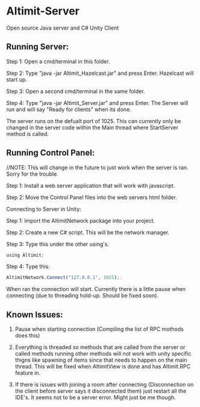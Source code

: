 # Altimit-Server
Open source Java server and C# Unity Client

Running Server:
---
Step 1: Open a cmd/terminal in this folder.

Step 2: Type "java -jar Altimit_Hazelcast.jar" and press Enter. Hazelcast will start up.

Step 3: Open a second cmd/terminal in the same folder.

Step 4: Type "java -jar Altimit_Server.jar" and press Enter. The Server will run and will say "Ready for clients" when its done.


The server runs on the defualt port of 1025. This can currently only be changed in the server code within the Main thread where StartServer method is called.


Running Control Panel:
---
//NOTE: This will change in the future to just work when the server is ran. Sorry for the trouble.

Step 1: Install a web server application that will work with javascript.

Step 2: Move the Control Panel files into the web servers html folder.


Connecting to Server in Unity:

Step 1: Import the AltimitNetwork package into your project.

Step 2: Create a new C# script. This will be the network manager.

Step 3: Type this under the other using's.
```javascript 
using Altimit; 
``` 

Step 4: Type this:
```javascript 
AltimitNetwork.Connect("127.0.0.1", 1025);. 
``` 
When ran the connection will start. Currently there is a little pause when connecting (due to threading hold-up. Should be fixed soon).



Known Issues:
---
1) Pause when starting connection (Compiling the list of RPC mothods does this)

2) Everything is threaded so methods that are called from the server or called methods running other methods will not work with unity specific thigns like spawning of items since that needs to happen on the main thread. This will be fixed when AltimitView is done and has Altimit.RPC feature in.

3) If there is issues with joining a room after connecting (Disconnection on the client before server says it disconnected them) just restart all the IDE's. It seems not to be a server error. Might just be me though.

